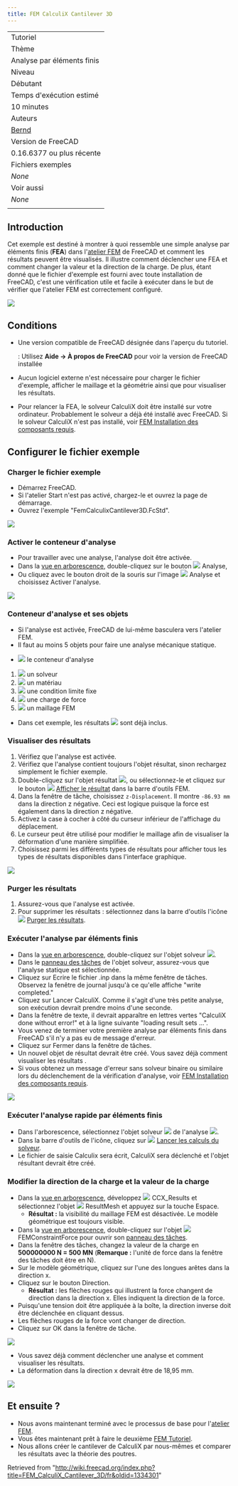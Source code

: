 ```yaml
---
title: FEM CalculiX Cantilever 3D
---
```


|                                                                             |
| --------------------------------------------------------------------------- |
| Tutoriel                                                                    |
| Thème                                                                       |
| Analyse par éléments finis                                                  |
| Niveau                                                                      |
| Débutant                                                                    |
| Temps d'exécution estimé                                                    |
| 10 minutes                                                                  |
| Auteurs                                                                     |
| [Bernd](http://www.freecadweb.org/wiki/index.php?title=User:Berndhahnebach) |
| Version de FreeCAD                                                          |
| 0.16.6377 ou plus récente                                                   |
| Fichiers exemples                                                           |
| _None_                                                                      |
| Voir aussi                                                                  |
| _None_                                                                      |
|                                                                             |

## Introduction

Cet exemple est destiné à montrer à quoi ressemble une simple analyse par éléments finis (**FEA**) dans l'[atelier FEM](/FEM_Workbench/fr "FEM Workbench/fr") de FreeCAD et comment les résultats peuvent être visualisés. Il illustre comment déclencher une FEA et comment changer la valeur et la direction de la charge. De plus, étant donné que le fichier d'exemple est fourni avec toute installation de FreeCAD, c'est une vérification utile et facile à exécuter dans le but de vérifier que l'atelier FEM est correctement configuré.

![](/images/FEM_example01_pic10.png)

## Conditions

- Une version compatible de FreeCAD désignée dans l'aperçu du tutoriel.

  : Utilisez **Aide → À propos de FreeCAD** pour voir la version de FreeCAD installée

- Aucun logiciel externe n'est nécessaire pour charger le fichier d'exemple, afficher le maillage et la géométrie ainsi que pour visualiser les résultats.
- Pour relancer la FEA, le solveur CalculiX doit être installé sur votre ordinateur. Probablement le solveur a déjà été installé avec FreeCAD. Si le solveur CalculiX n'est pas installé, voir [FEM Installation des composants requis](/FEM_Install/fr "FEM Install/fr").

## Configurer le fichier exemple

### Charger le fichier exemple

- Démarrez FreeCAD.
- Si l'atelier Start n'est pas activé, chargez-le et ouvrez la page de démarrage.
- Ouvrez l'exemple "FemCalculixCantilever3D.FcStd".

![](/images/FEM_example01_pic11.png)

### Activer le conteneur d'analyse

- Pour travailler avec une analyse, l'analyse doit être activée.
- Dans la [vue en arborescence](/Tree_view/fr "Tree view/fr"), double-cliquez sur le bouton ![](/images/FEM_Analysis.svg) Analyse,
- Ou cliquez avec le bouton droit de la souris sur l'image ![](/images/FEM_Analysis.svg) Analyse et choisissez Activer l'analyse.

![](/images/FEM_example01_pic12.png)

### Conteneur d'analyse et ses objets

- Si l'analyse est activée, FreeCAD de lui-même basculera vers l'atelier FEM.
- Il faut au moins 5 objets pour faire une analyse mécanique statique.

* ![](/images/FEM_Analysis.svg) le conteneur d'analyse

1. ![](/images/FEM_SolverCalculixCxxtools.svg) un solveur
2. ![](/images/FEM_MaterialSolid.svg) un matériau
3. ![](/images/FEM_ConstraintFixed.png) une condition limite fixe
4. ![](/images/FEM_ConstraintForce.svg) une charge de force
5. ![](/images/FEM_FEMMesh.svg) un maillage FEM

- Dans cet exemple, les résultats ![](/images/FEM_ResultShow.svg) sont déjà inclus.

### Visualiser des résultats

1. Vérifiez que l'analyse est activée.
2. Vérifiez que l'analyse contient toujours l'objet résultat, sinon rechargez simplement le fichier exemple.
3. Double-cliquez sur l'objet résultat ![](/images/FEM_ResultShow.svg), ou sélectionnez-le et cliquez sur le bouton ![](/images/FEM_ResultShow.svg) [Afficher le résultat](/FEM_ResultShow/fr "FEM ResultShow/fr") dans la barre d'outils FEM.
4. Dans la fenêtre de tâche, choisissez `z-Displacement`. Il montre `-86.93 mm` dans la direction z négative. Ceci est logique puisque la force est également dans la direction z négative.
5. Activez la case à cocher à côté du curseur inférieur de l'affichage du déplacement.
6. Le curseur peut être utilisé pour modifier le maillage afin de visualiser la déformation d'une manière simplifiée.
7. Choisissez parmi les différents types de résultats pour afficher tous les types de résultats disponibles dans l'interface graphique.

![](/images/FEM_example01_pic13.png)

### Purger les résultats

1. Assurez-vous que l'analyse est activée.
2. Pour supprimer les résultats : sélectionnez dans la barre d'outils l'icône ![](/images/FEM_ResultsPurge.svg) [Purger les résultats](/FEM_ResultsPurge/fr "FEM ResultsPurge/fr").

### Exécuter l'analyse par éléments finis

- Dans la [vue en arborescence](/Tree_view/fr "Tree view/fr"), double-cliquez sur l'objet solveur ![](/images/FEM_SolverCalculixCxxtools.svg).
- Dans le [panneau des tâches](/Task_panel/fr "Task panel/fr") de l'objet solveur, assurez-vous que l'analyse statique est sélectionnée.
- Cliquez sur Ecrire le fichier .inp dans la même fenêtre de tâches. Observez la fenêtre de journal jusqu'à ce qu'elle affiche "write completed."
- Cliquez sur Lancer CalculiX. Comme il s'agit d'une très petite analyse, son exécution devrait prendre moins d'une seconde.
- Dans la fenêtre de texte, il devrait apparaître en lettres vertes "CalculiX done without error!" et à la ligne suivante "loading result sets ...".
- Vous venez de terminer votre première analyse par éléments finis dans FreeCAD s'il n'y a pas eu de message d'erreur.
- Cliquez sur Fermer dans la fenêtre de tâches.
- Un nouvel objet de résultat devrait être créé. Vous savez déjà comment visualiser les résultats .
- Si vous obtenez un message d'erreur sans solveur binaire ou similaire lors du déclenchement de la vérification d'analyse, voir [FEM Installation des composants requis](/FEM_Install/fr "FEM Install/fr").

![](/images/FEM_example01_pic14.png)

### Exécuter l'analyse rapide par éléments finis

- Dans l'arborescence, sélectionnez l'objet solveur ![](/images/FEM_SolverCalculixCxxtools.svg) de l'analyse ![](/images/FEM_Analysis.svg).
- Dans la barre d'outils de l'icône, cliquez sur ![](/images/FEM_SolverRun.svg) [Lancer les calculs du solveur](/FEM_SolverRun/fr "FEM SolverRun/fr").
- Le fichier de saisie Calculix sera écrit, CalculiX sera déclenché et l'objet résultant devrait être créé.

### Modifier la direction de la charge et la valeur de la charge

- Dans la [vue en arborescence](/Tree_view/fr "Tree view/fr"), développez ![](/images/FEM_ResultShow.svg) CCX_Results et sélectionnez l'objet ![](/images/FEM_MeshResult.svg) ResultMesh et appuyez sur la touche Espace.
  - **Résultat :** la visibilité du maillage FEM est désactivée. Le modèle géométrique est toujours visible.
- Dans la [vue en arborescence](/Tree_view/fr "Tree view/fr"), double-cliquez sur l'objet ![](/images/FEM_ConstraintForce.svg) FEMConstraintForce pour ouvrir son [panneau des tâches](/Task_panel/fr "Task panel/fr").
- Dans la fenêtre des tâches, changez la valeur de la charge en **500000000 N = 500 MN** (**Remarque :** l'unité de force dans la fenêtre des tâches doit être en N).
- Sur le modèle géométrique, cliquez sur l'une des longues arêtes dans la direction x.
- Cliquez sur le bouton Direction.
  - **Résultat :** les flèches rouges qui illustrent la force changent de direction dans la direction x. Elles indiquent la direction de la force.
- Puisqu'une tension doit être appliquée à la boîte, la direction inverse doit être déclenchée en cliquant dessus.
- Les flèches rouges de la force vont changer de direction.
- Cliquez sur OK dans la fenêtre de tâche.

![](/images/FEM_example01_pic15.png)

- Vous savez déjà comment déclencher une analyse et comment visualiser les résultats.
- La déformation dans la direction x devrait être de 18,95 mm.

![](/images/FEM_example01_pic16.png)

## Et ensuite ?

- Nous avons maintenant terminé avec le processus de base pour l'[atelier FEM](/FEM_Workbench/fr "FEM Workbench/fr").
- Vous êtes maintenant prêt à faire le deuxième [FEM Tutoriel](/FEM_tutorial/fr "FEM tutorial/fr").
- Nous allons créer le cantilever de CalculiX par nous-mêmes et comparer les résultats avec la théorie des poutres.

Retrieved from "<http://wiki.freecad.org/index.php?title=FEM_CalculiX_Cantilever_3D/fr&oldid=1334301>"
